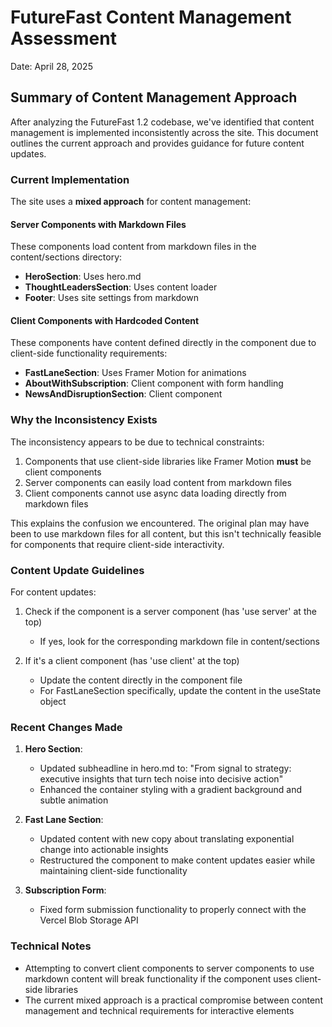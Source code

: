 # FutureFast Content Management Assessment
Date: April 28, 2025

## Summary of Content Management Approach

After analyzing the FutureFast 1.2 codebase, we've identified that content management is implemented inconsistently across the site. This document outlines the current approach and provides guidance for future content updates.

### Current Implementation

The site uses a **mixed approach** for content management:

#### Server Components with Markdown Files
These components load content from markdown files in the content/sections directory:
- **HeroSection**: Uses hero.md
- **ThoughtLeadersSection**: Uses content loader
- **Footer**: Uses site settings from markdown

#### Client Components with Hardcoded Content
These components have content defined directly in the component due to client-side functionality requirements:
- **FastLaneSection**: Uses Framer Motion for animations
- **AboutWithSubscription**: Client component with form handling
- **NewsAndDisruptionSection**: Client component

### Why the Inconsistency Exists

The inconsistency appears to be due to technical constraints:
1. Components that use client-side libraries like Framer Motion **must** be client components
2. Server components can easily load content from markdown files
3. Client components cannot use async data loading directly from markdown files

This explains the confusion we encountered. The original plan may have been to use markdown files for all content, but this isn't technically feasible for components that require client-side interactivity.

### Content Update Guidelines

For content updates:
1. Check if the component is a server component (has 'use server' at the top)
   - If yes, look for the corresponding markdown file in content/sections
   
2. If it's a client component (has 'use client' at the top)
   - Update the content directly in the component file
   - For FastLaneSection specifically, update the content in the useState object

### Recent Changes Made

1. **Hero Section**:
   - Updated subheadline in hero.md to: "From signal to strategy: executive insights that turn tech noise into decisive action"
   - Enhanced the container styling with a gradient background and subtle animation

2. **Fast Lane Section**:
   - Updated content with new copy about translating exponential change into actionable insights
   - Restructured the component to make content updates easier while maintaining client-side functionality

3. **Subscription Form**:
   - Fixed form submission functionality to properly connect with the Vercel Blob Storage API

### Technical Notes

- Attempting to convert client components to server components to use markdown content will break functionality if the component uses client-side libraries
- The current mixed approach is a practical compromise between content management and technical requirements for interactive elements
